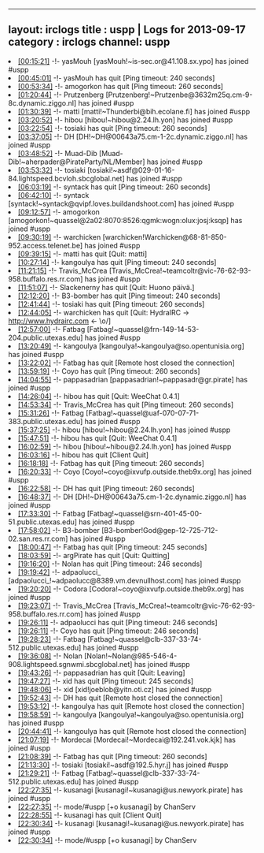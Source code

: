 
---
layout: irclogs
title : uspp | Logs for 2013-09-17
category : irclogs
channel: uspp
---
<li class="logitem"><a href="#00:15:21" name="00:15:21" class="time">[00:15:21]</a> -!- <span class="join">yasMouh</span> [yasMouh!~is-sec.or@41.108.sx.ypo] has joined #uspp </li>
<li class="logitem"><a href="#00:45:01" name="00:45:01" class="time">[00:45:01]</a> -!- <span class="quit">yasMouh</span> has quit [Ping timeout: 240 seconds] </li>
<li class="logitem"><a href="#00:53:34" name="00:53:34" class="time">[00:53:34]</a> -!- <span class="quit">amogorkon</span> has quit [Ping timeout: 260 seconds] </li>
<li class="logitem"><a href="#01:20:44" name="01:20:44" class="time">[01:20:44]</a> -!- <span class="join">Prutzenberg</span> [Prutzenberg!~Prutzenbe@3632m25q.cm-9-8c.dynamic.ziggo.nl] has joined #uspp </li>
<li class="logitem"><a href="#01:30:39" name="01:30:39" class="time">[01:30:39]</a> -!- <span class="join">matti</span> [matti!~Thunderbi@bih.ecolane.fi] has joined #uspp </li>
<li class="logitem"><a href="#03:20:52" name="03:20:52" class="time">[03:20:52]</a> -!- <span class="join">hibou</span> [hibou!~hibou@2.24.lh.yon] has joined #uspp </li>
<li class="logitem"><a href="#03:22:54" name="03:22:54" class="time">[03:22:54]</a> -!- <span class="quit">tosiaki</span> has quit [Ping timeout: 260 seconds] </li>
<li class="logitem"><a href="#03:37:05" name="03:37:05" class="time">[03:37:05]</a> -!- <span class="join">DH</span> [DH!~DH@00643a75.cm-1-2c.dynamic.ziggo.nl] has joined #uspp </li>
<li class="logitem"><a href="#03:48:52" name="03:48:52" class="time">[03:48:52]</a> -!- <span class="join">Muad-Dib</span> [Muad-Dib!~aherpader@PirateParty/NL/Member] has joined #uspp </li>
<li class="logitem"><a href="#03:53:32" name="03:53:32" class="time">[03:53:32]</a> -!- <span class="join">tosiaki</span> [tosiaki!~asdf@029-01-16-84.lightspeed.bcvloh.sbcglobal.net] has joined #uspp </li>
<li class="logitem"><a href="#06:03:19" name="06:03:19" class="time">[06:03:19]</a> -!- <span class="quit">syntack</span> has quit [Ping timeout: 260 seconds] </li>
<li class="logitem"><a href="#06:42:10" name="06:42:10" class="time">[06:42:10]</a> -!- <span class="join">syntack</span> [syntack!~syntack@qvipf.loves.buildandshoot.com] has joined #uspp </li>
<li class="logitem"><a href="#09:12:57" name="09:12:57" class="time">[09:12:57]</a> -!- <span class="join">amogorkon</span> [amogorkon!~quassel@2a02:8070:8526:qgmk:wogn:olux:josj:ksqp] has joined #uspp </li>
<li class="logitem"><a href="#09:30:19" name="09:30:19" class="time">[09:30:19]</a> -!- <span class="join">warchicken</span> [warchicken!Warchicken@68-81-850-952.access.telenet.be] has joined #uspp </li>
<li class="logitem"><a href="#09:39:15" name="09:39:15" class="time">[09:39:15]</a> -!- <span class="quit">matti</span> has quit [Quit: matti] </li>
<li class="logitem"><a href="#10:27:14" name="10:27:14" class="time">[10:27:14]</a> -!- <span class="quit">kangoulya</span> has quit [Ping timeout: 240 seconds] </li>
<li class="logitem"><a href="#11:21:15" name="11:21:15" class="time">[11:21:15]</a> -!- <span class="join">Travis_McCrea</span> [Travis_McCrea!~teamcoltr@vic-76-62-93-958.buffalo.res.rr.com] has joined #uspp </li>
<li class="logitem"><a href="#11:51:07" name="11:51:07" class="time">[11:51:07]</a> -!- <span class="quit">Slackenerny</span> has quit [Quit: Huono päivä.] </li>
<li class="logitem"><a href="#12:12:20" name="12:12:20" class="time">[12:12:20]</a> -!- <span class="quit">B3-bomber</span> has quit [Ping timeout: 240 seconds] </li>
<li class="logitem"><a href="#12:41:44" name="12:41:44" class="time">[12:41:44]</a> -!- <span class="quit">tosiaki</span> has quit [Ping timeout: 260 seconds] </li>
<li class="logitem"><a href="#12:44:05" name="12:44:05" class="time">[12:44:05]</a> -!- <span class="quit">warchicken</span> has quit [Quit:  HydraIRC -&gt; <a href="http://www.hydrairc.com" target="_blank">http://www.hydrairc.com</a> &lt;- \o/] </li>
<li class="logitem"><a href="#12:57:00" name="12:57:00" class="time">[12:57:00]</a> -!- <span class="join">Fatbag</span> [Fatbag!~quassel@frn-149-14-53-204.public.utexas.edu] has joined #uspp </li>
<li class="logitem"><a href="#13:20:49" name="13:20:49" class="time">[13:20:49]</a> -!- <span class="join">kangoulya</span> [kangoulya!~kangoulya@so.opentunisia.org] has joined #uspp </li>
<li class="logitem"><a href="#13:22:02" name="13:22:02" class="time">[13:22:02]</a> -!- <span class="quit">Fatbag</span> has quit [Remote host closed the connection] </li>
<li class="logitem"><a href="#13:59:19" name="13:59:19" class="time">[13:59:19]</a> -!- <span class="quit">Coyo</span> has quit [Ping timeout: 260 seconds] </li>
<li class="logitem"><a href="#14:04:55" name="14:04:55" class="time">[14:04:55]</a> -!- <span class="join">pappasadrian</span> [pappasadrian!~pappasadr@gr.pirate] has joined #uspp </li>
<li class="logitem"><a href="#14:26:04" name="14:26:04" class="time">[14:26:04]</a> -!- <span class="quit">hibou</span> has quit [Quit: WeeChat 0.4.1] </li>
<li class="logitem"><a href="#14:53:34" name="14:53:34" class="time">[14:53:34]</a> -!- <span class="quit">Travis_McCrea</span> has quit [Ping timeout: 260 seconds] </li>
<li class="logitem"><a href="#15:31:26" name="15:31:26" class="time">[15:31:26]</a> -!- <span class="join">Fatbag</span> [Fatbag!~quassel@uaf-070-07-71-383.public.utexas.edu] has joined #uspp </li>
<li class="logitem"><a href="#15:37:25" name="15:37:25" class="time">[15:37:25]</a> -!- <span class="join">hibou</span> [hibou!~hibou@2.24.lh.yon] has joined #uspp </li>
<li class="logitem"><a href="#15:47:51" name="15:47:51" class="time">[15:47:51]</a> -!- <span class="quit">hibou</span> has quit [Quit: WeeChat 0.4.1] </li>
<li class="logitem"><a href="#16:02:59" name="16:02:59" class="time">[16:02:59]</a> -!- <span class="join">hibou</span> [hibou!~hibou@2.24.lh.yon] has joined #uspp </li>
<li class="logitem"><a href="#16:03:16" name="16:03:16" class="time">[16:03:16]</a> -!- <span class="quit">hibou</span> has quit [Client Quit] </li>
<li class="logitem"><a href="#16:18:18" name="16:18:18" class="time">[16:18:18]</a> -!- <span class="quit">Fatbag</span> has quit [Ping timeout: 260 seconds] </li>
<li class="logitem"><a href="#16:20:33" name="16:20:33" class="time">[16:20:33]</a> -!- <span class="join">Coyo</span> [Coyo!~coyo@ixvufp.outside.theb9x.org] has joined #uspp </li>
<li class="logitem"><a href="#16:22:58" name="16:22:58" class="time">[16:22:58]</a> -!- <span class="quit">DH</span> has quit [Ping timeout: 260 seconds] </li>
<li class="logitem"><a href="#16:48:37" name="16:48:37" class="time">[16:48:37]</a> -!- <span class="join">DH</span> [DH!~DH@00643a75.cm-1-2c.dynamic.ziggo.nl] has joined #uspp </li>
<li class="logitem"><a href="#17:33:30" name="17:33:30" class="time">[17:33:30]</a> -!- <span class="join">Fatbag</span> [Fatbag!~quassel@srn-401-45-00-51.public.utexas.edu] has joined #uspp </li>
<li class="logitem"><a href="#17:58:02" name="17:58:02" class="time">[17:58:02]</a> -!- <span class="join">B3-bomber</span> [B3-bomber!God@gep-12-725-712-02.san.res.rr.com] has joined #uspp </li>
<li class="logitem"><a href="#18:00:47" name="18:00:47" class="time">[18:00:47]</a> -!- <span class="quit">Fatbag</span> has quit [Ping timeout: 245 seconds] </li>
<li class="logitem"><a href="#18:03:59" name="18:03:59" class="time">[18:03:59]</a> -!- <span class="quit">argPirate</span> has quit [Quit: Quitting] </li>
<li class="logitem"><a href="#19:16:20" name="19:16:20" class="time">[19:16:20]</a> -!- <span class="quit">Nolan</span> has quit [Ping timeout: 246 seconds] </li>
<li class="logitem"><a href="#19:19:42" name="19:19:42" class="time">[19:19:42]</a> -!- <span class="join">adpaolucci_</span> [adpaolucci_!~adpaolucc@8389.vm.devnullhost.com] has joined #uspp </li>
<li class="logitem"><a href="#19:20:20" name="19:20:20" class="time">[19:20:20]</a> -!- <span class="join">Codora</span> [Codora!~coyo@ixvufp.outside.theb9x.org] has joined #uspp </li>
<li class="logitem"><a href="#19:23:07" name="19:23:07" class="time">[19:23:07]</a> -!- <span class="join">Travis_McCrea</span> [Travis_McCrea!~teamcoltr@vic-76-62-93-958.buffalo.res.rr.com] has joined #uspp </li>
<li class="logitem"><a href="#19:26:11" name="19:26:11" class="time">[19:26:11]</a> -!- <span class="quit">adpaolucci</span> has quit [Ping timeout: 246 seconds] </li>
<li class="logitem"><a href="#19:26:11" name="19:26:11" class="time">[19:26:11]</a> -!- <span class="quit">Coyo</span> has quit [Ping timeout: 246 seconds] </li>
<li class="logitem"><a href="#19:28:23" name="19:28:23" class="time">[19:28:23]</a> -!- <span class="join">Fatbag</span> [Fatbag!~quassel@clb-337-33-74-512.public.utexas.edu] has joined #uspp </li>
<li class="logitem"><a href="#19:36:08" name="19:36:08" class="time">[19:36:08]</a> -!- <span class="join">Nolan</span> [Nolan!~Nolan@985-546-4-908.lightspeed.sgnwmi.sbcglobal.net] has joined #uspp </li>
<li class="logitem"><a href="#19:43:26" name="19:43:26" class="time">[19:43:26]</a> -!- <span class="quit">pappasadrian</span> has quit [Quit: Leaving] </li>
<li class="logitem"><a href="#19:47:27" name="19:47:27" class="time">[19:47:27]</a> -!- <span class="quit">xid</span> has quit [Ping timeout: 245 seconds] </li>
<li class="logitem"><a href="#19:48:06" name="19:48:06" class="time">[19:48:06]</a> -!- <span class="join">xid</span> [xid!joeblob@yitn.oti.cz] has joined #uspp </li>
<li class="logitem"><a href="#19:52:43" name="19:52:43" class="time">[19:52:43]</a> -!- <span class="quit">DH</span> has quit [Remote host closed the connection] </li>
<li class="logitem"><a href="#19:53:12" name="19:53:12" class="time">[19:53:12]</a> -!- <span class="quit">kangoulya</span> has quit [Remote host closed the connection] </li>
<li class="logitem"><a href="#19:58:59" name="19:58:59" class="time">[19:58:59]</a> -!- <span class="join">kangoulya</span> [kangoulya!~kangoulya@so.opentunisia.org] has joined #uspp </li>
<li class="logitem"><a href="#20:44:41" name="20:44:41" class="time">[20:44:41]</a> -!- <span class="quit">kangoulya</span> has quit [Remote host closed the connection] </li>
<li class="logitem"><a href="#21:07:19" name="21:07:19" class="time">[21:07:19]</a> -!- <span class="join">Mordecai</span> [Mordecai!~Mordecai@192.241.vok.kjk] has joined #uspp </li>
<li class="logitem"><a href="#21:08:39" name="21:08:39" class="time">[21:08:39]</a> -!- <span class="quit">Fatbag</span> has quit [Ping timeout: 260 seconds] </li>
<li class="logitem"><a href="#21:13:30" name="21:13:30" class="time">[21:13:30]</a> -!- <span class="join">tosiaki</span> [tosiaki!~asdf@192.5.hyr.j] has joined #uspp </li>
<li class="logitem"><a href="#21:29:21" name="21:29:21" class="time">[21:29:21]</a> -!- <span class="join">Fatbag</span> [Fatbag!~quassel@clb-337-33-74-512.public.utexas.edu] has joined #uspp </li>
<li class="logitem"><a href="#22:27:35" name="22:27:35" class="time">[22:27:35]</a> -!- <span class="join">kusanagi</span> [kusanagi!~kusanagi@us.newyork.pirate] has joined #uspp </li>
<li class="logitem"><a href="#22:27:35" name="22:27:35" class="time">[22:27:35]</a> -!- mode/<span class="mode">#uspp</span> [+o kusanagi] by ChanServ </li>
<li class="logitem"><a href="#22:28:55" name="22:28:55" class="time">[22:28:55]</a> -!- <span class="quit">kusanagi</span> has quit [Client Quit] </li>
<li class="logitem"><a href="#22:30:34" name="22:30:34" class="time">[22:30:34]</a> -!- <span class="join">kusanagi</span> [kusanagi!~kusanagi@us.newyork.pirate] has joined #uspp </li>
<li class="logitem"><a href="#22:30:34" name="22:30:34" class="time">[22:30:34]</a> -!- mode/<span class="mode">#uspp</span> [+o kusanagi] by ChanServ </li>


